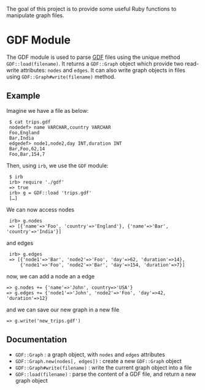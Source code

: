 The goal of this project is to provide some useful Ruby functions to manipulate
graph files.

GDF Module
==========

The GDF module is used to parse
[GDF](http://guess.wikispot.org/The_GUESS_.gdf_format) files using the unique method
`GDF::load(filename)`. It returns a `GDF::Graph` object which provide two
read-write attributes: `nodes` and `edges`. It can also write graph objects in files
using `GDF::Graph#write(filename)` method.

Example
-------

Imagine we have a file as below:

     $ cat trips.gdf
     nodedef> name VARCHAR,country VARCHAR
     Foo,England
     Bar,India
     edgedef> node1,node2,day INT,duration INT
     Bar,Foo,62,14
     Foo,Bar,154,7

Then, using `irb`, we use the `GDF` module:

     $ irb
     irb> require './gdf'
     => true
     irb> g = GDF::load 'trips.gdf'
     […]

We can now access nodes

     irb> g.nodes
     => [{'name'=>'Foo', 'country'=>'England'}, {'name'=>'Bar', 'country'=>'India'}]
     
and edges

     irb> g.edges
     => [{'node1'=>'Bar', 'node2'=>'Foo', 'day'=>62, 'duration'=>14},
         {'node1'=>'Foo', 'node2'=>'Bar', 'day'=>154, 'duration'=>7}]

now, we can add a node an a edge

    => g.nodes += {'name'=>'John', country=>'USA'}
    => g.edges += {'node1'=>'John', 'node2'=>'Foo', 'day'=>42, 'duration'=>12}

and we can save our new graph in a new file

    => g.write('new_trips.gdf')


Documentation
-------------

- `GDF::Graph` : a graph object, with `nodes` and `edges` attributes
- `GDF::Graph.new(nodes[, edges])` : create a new `GDF::Graph` object
- `GDF::Graph#write(filename)` : write the current graph object into a file
- `GDF::load(filename)` : parse the content of a GDF file, and return a new graph object

